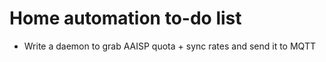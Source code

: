 # Home automation to-do list

* Write a daemon to grab AAISP quota + sync rates and send it to MQTT
